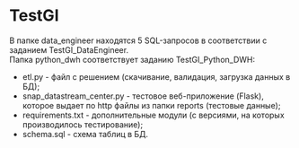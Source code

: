 # TestGI
В папке data_engineer находятся 5 SQL-запросов в соответствии с заданием TestGI_DataEngineer.  
Папка python_dwh соответствует заданию TestGI_Python_DWH:
* etl.py - файл с решением (скачивание, валидация, загрузка данных в БД);
* snap_datastream_center.py - тестовое веб-приложение (Flask), которое выдает по http файлы из папки reports (тестовые данные);
* requirements.txt - дополнительные модули (с версиями, на которых производилось тестирование);
* schema.sql - схема таблиц в БД.
